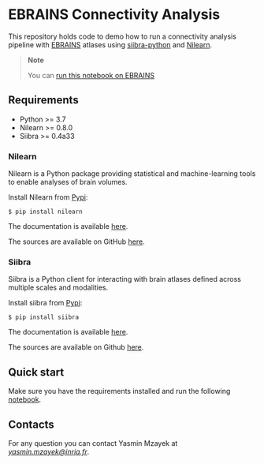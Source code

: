 # EBRAINS Connectivity Analysis

This repository holds code to demo how to run a connectivity analysis pipeline with [EBRAINS](https://ebrains.eu/) atlases using [siibra-python](https://siibra-python.readthedocs.io) and [Nilearn](http://nilearn.github.io/index.html).

> **Note**
> 
> You can [run this notebook on EBRAINS](https://lab.ebrains.eu/hub/user-redirect/git-pull?repo=https%3A%2F%2Fgithub.com%2Fymzayek%2FEBRAINS-Connectivity-Analysis&urlpath=lab%2Ftree%2FEBRAINS-Connectivity-Analysis%2F)

## Requirements

- Python >= 3.7
- Nilearn >= 0.8.0
- Siibra >= 0.4a33

### Nilearn

Nilearn is a Python package providing statistical and machine-learning tools to enable analyses of brain volumes.

Install Nilearn from [Pypi](https://pypi.org/project/nilearn):

```
$ pip install nilearn
```

The documentation is available [here](https://nilearn.github.io/stable/index.html).

The sources are available on GitHub [here](https://github.com/nilearn/nilearn).

### Siibra

Siibra is a Python client for interacting with brain atlases defined across multiple scales and modalities. 

Install siibra from [Pypi](https://pypi.org/project/siibra/):

```
$ pip install siibra
```

The documentation is available [here](https://siibra-python.readthedocs.io/en/latest/?badge=latest).

The sources are available on Github [here](https://github.com/FZJ-INM1-BDA/siibra-python).

## Quick start

Make sure you have the requirements installed and run the following [notebook](https://github.com/ymzayek/EBRAINS-Connectivity-Analysis/blob/main/Notebooks/connectivity-analysis-pipeline.ipynb).

## Contacts

For any question you can contact Yasmin Mzayek at *yasmin.mzayek@inria.fr*.
